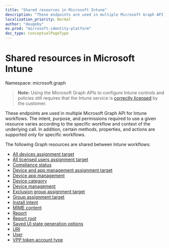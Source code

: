 ```yaml
---
title: "Shared resources in Microsoft Intune"
description: "These endpoints are used in multiple Microsoft Graph API for Intune workflows.  The intent, purpose, and permissions required to use a given resource varies according to the specific workflow and context of the underlying call.  In addition, certain methods, properties, and actions are supported only for specific workflows."
localization_priority: Normal
author: "dougeby"
ms.prod: "microsoft-identity-platform"
doc_type: conceptualPageType
---
```


# Shared resources in Microsoft Intune

Namespace: microsoft.graph

> **Note:** Using the Microsoft Graph APIs to configure Intune controls and policies still requires that the Intune service is [correctly licensed](https://www.microsoft.com/en-us/cloud-platform/microsoft-intune-pricing) by the customer.

These endpoints are used in multiple Microsoft Graph API for Intune workflows.  The intent, purpose, and permissions required to use a given resource varies according to the specific workflow and context of the underlying call.  In addition, certain methods, properties, and actions are supported only for specific workflows.

The following Graph resources are shared between Intune workflows:  

- [All devices assignment target](intune-shared-alldevicesassignmenttarget.md)
- [All licensed users assignment target](intune-shared-alllicensedusersassignmenttarget.md)
- [Compliance status](intune-shared-compliancestatus.md)
- [Device and app management assignment target](intune-shared-deviceandappmanagementassignmenttarget.md)
- [Device app management](intune-shared-deviceappmanagement.md)
- [Device category](intune-shared-devicecategory.md)
- [Device management](intune-shared-devicemanagement.md)
- [Exclusion group assignment target](intune-shared-exclusiongroupassignmenttarget.md)
- [Group assignment target](intune-shared-groupassignmenttarget.md)
- [Install intent](intune-shared-installintent.md)
- [MIME content](intune-shared-mimecontent.md)
- [Report](intune-shared-report.md)
- [Report root](intune-shared-reportroot.md)
- [Saved UI state generation options](intune-shared-saveduistategenerationoptions.md)
- [URI](intune-shared-uri.md)
- [User](intune-shared-user.md)
- [VPP token account type](intune-shared-vpptokenaccounttype.md)





